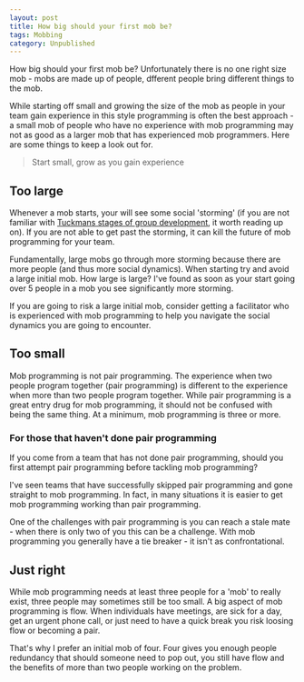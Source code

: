 ```yaml
---
layout: post
title: How big should your first mob be?
tags: Mobbing
category: Unpublished
---
```


How big should your first mob be? Unfortunately there is no one right size mob - mobs are made up of people, dfferent people bring different things to the mob. 

While starting off small and growing the size of the mob as people in your team gain experience in this style programming is often the best approach - a small mob of people who have no experience with mob programming may not as good as a larger mob that has experienced mob programmers. Here are some things to keep a look out for.

> Start small, grow as you gain experience

## Too large 

Whenever a mob starts, your will see some social 'storming' (if you are not familiar with [Tuckmans stages of group development](http://blog.markpearl.co.za/Tuckmans-Model), it worth reading up on). If you are not able to get past the storming, it can kill the future of mob programming for your team.

Fundamentally, large mobs go through more storming because there are more people (and thus more social dynamics). When starting try and avoid a large initial mob. How large is large? I've found as soon as your start going over 5 people in a mob you see significantly more storming.

If you are going to risk a large initial mob, consider getting a facilitator who is experienced with mob programming to help you navigate the social dynamics you are going to encounter. 

## Too small 

Mob programming is not pair programming. The experience when two people program together (pair programming) is different to the experience when more than two people program together. While pair programming is a great entry drug for mob programming, it should not be confused with being the same thing. At a minimum, mob programming is three or more.

### For those that haven't done pair programming

If you come from a team that has not done pair programming, should you first attempt pair programming before tackling mob programming? 

I've seen teams that have successfully skipped pair programming and gone straight to mob programming. In fact, in many situations it is easier to get mob programming working than pair programming. 

One of the challenges with pair programming is you can reach a stale mate - when there is only two of you this can be a challenge. With mob programming you generally have a tie breaker - it isn't as confrontational.

## Just right

While mob programming needs at least three people for a 'mob' to really exist, three people may sometimes still be too small. A big aspect of mob programming is flow. When individuals have meetings, are sick for a day, get an urgent phone call, or just need to have a quick break you risk loosing flow or becoming a pair. 

That's why I prefer an initial mob of four. Four gives you enough people redundancy that should someone need to pop out, you still have flow and the benefits of more than two people working on the problem.


